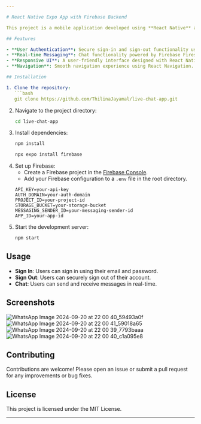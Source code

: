 ```yaml
---

# React Native Expo App with Firebase Backend

This project is a mobile application developed using **React Native** and **Expo**, with a backend powered by **Firebase**. The app includes user authentication features, allowing users to sign in and sign out using their email and password.

## Features

- **User Authentication**: Secure sign-in and sign-out functionality using Firebase Authentication.
- **Real-time Messaging**: Chat functionality powered by Firebase Firestore, enabling real-time communication between users.
- **Responsive UI**: A user-friendly interface designed with React Native components and styled for both iOS and Android platforms.
- **Navigation**: Smooth navigation experience using React Navigation.

## Installation

1. Clone the repository:
   ```bash
   git clone https://github.com/ThilinaJayamal/live-chat-app.git
   ```
2. Navigate to the project directory:
   ```bash
   cd live-chat-app
   ```
3. Install dependencies:
   ```bash
   npm install
   ```
   ```bash
   npx expo install firebase
   ```
4. Set up Firebase:
   - Create a Firebase project in the [Firebase Console](https://console.firebase.google.com/).
   - Add your Firebase configuration to a `.env` file in the root directory.
   ```env
   API_KEY=your-api-key
   AUTH_DOMAIN=your-auth-domain
   PROJECT_ID=your-project-id
   STORAGE_BUCKET=your-storage-bucket
   MESSAGING_SENDER_ID=your-messaging-sender-id
   APP_ID=your-app-id
   ```
5. Start the development server:
   ```bash
   npm start
   ```

## Usage

- **Sign In**: Users can sign in using their email and password.
- **Sign Out**: Users can securely sign out of their account.
- **Chat**: Users can send and receive messages in real-time.

## Screenshots

![WhatsApp Image 2024-09-20 at 22 00 40_59493a0f](https://github.com/user-attachments/assets/24c04b54-06f7-409c-bc73-4bdef083392f)
![WhatsApp Image 2024-09-20 at 22 00 41_59018a65](https://github.com/user-attachments/assets/6c9e3e94-a842-4277-bf86-0c25a90dca70)
![WhatsApp Image 2024-09-20 at 22 00 39_7793baaa](https://github.com/user-attachments/assets/ccffc34d-f2e8-4479-9d9d-4783f09c9620)
![WhatsApp Image 2024-09-20 at 22 00 40_c1a095e8](https://github.com/user-attachments/assets/d7f5c28d-7a99-4dfe-a977-278cb5796131)


## Contributing

Contributions are welcome! Please open an issue or submit a pull request for any improvements or bug fixes.

## License

This project is licensed under the MIT License.

---
```

